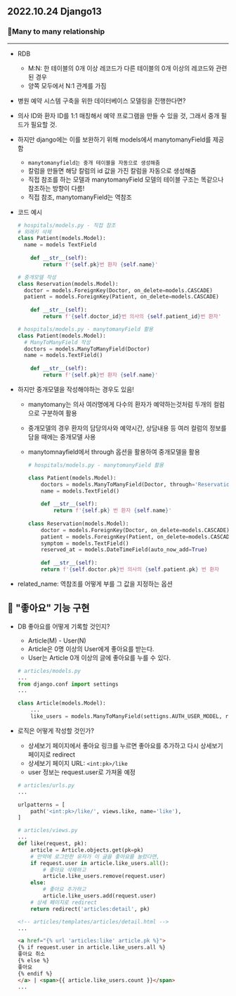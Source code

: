 ## 2022.10.24 Django13



### 📌Many to many relationship

---

- RDB
  - M:N: 한 테이블의 0개 이상 레코드가 다른 테이블의 0개 이상의 레코드와 관련된 경우
  - 양쪽 모두에서 N:1 관계를 가짐
  
- 병원 예약 시스템 구축을 위한 데이터베이스 모델링을 진행한다면?

- 의사 ID와 환자 ID를 1:1 매칭해서 예약 프로그램을 만들 수 있을 것,
  그래서 중개 필드가 필요할 것.

- 하지만 django에는 이를 보완하기 위해 models에서 manytomanyField를 제공함

  - `manytomanyfield는 중개 테이블을 자동으로 생성해줌`
  - 칼럼을 만들면 해당 칼럼의 id 값을 가진 칼럼을 자동으로 생성해줌
  - 직접 참조를 하는 모델과 manytomanyField 모델의 테이블 구조는 똑같으나 참조하는 방향이 다름!
  - 직접 참조, manytomanyField는 역참조

- 코드 예시

  ```python
  # hospitals/models.py - 직접 참조
  # 외래키 삭제
  class Patient(models.Model):
  	name = models TextField
  	
      def __str__(self):
          return f'{self.pk}번 환자 {self.name}'
  
  # 중개모델 작성
  class Reservation(models.Model):
  	doctor = models.ForeignKey(Doctor, on_delete=models.CASCADE)
  	patient = models.ForeignKey(Patient, on_delete=models.CASCADE)
  	
      def __str__(self):
          return f'{self.doctor_id}번 의사의 {self.patient_id}번 환자'
  ```

  

  ```python
  # hospitals/models.py - manytomanyField 활용
  class Patient(models.Model):
  	# ManyToManyField 작성
  	doctors = models.ManyToManyField(Doctor)
  	name = models.TextField()
      
      def __str__(self):
          return f'{self.pk}번 환자 {self.name}'
  ```

  

- 하지만 중개모델을 작성해야하는 경우도 있음!

  - manytomany는 의사 여러명에게 다수의 환자가 예약하는것처럼 두개의 컬럼으로 구분하여 활용

  - 중개모델의 경우 환자의 담당의사와 예약시간, 상담내용 등 여러 컬럼의 정보를 담을 때에는 중개모델 사용

  - manytomnayfield에서 through 옵션을 활용하여 중개모델을 활용

    ```python
    # hospitals/models.py - manytomanyField 활용
    
    class Patient(models.Model):
    	doctors = models.ManyToManyField(Doctor, through='Reservation')
    	name = models.TextField()
        
    	def __str__(self):
            return f'{self.pk} 번 환자 {self.name}'
        
    class Reservation(models.Model):
    	doctor = models.ForeignKey(Doctor, on_delete=models.CASCADE)
    	patient = models.ForeignKey(Patient, on_delete=models.CASCADE)
    	symptom = models.TextField()
    	reserved_at = models.DateTimeField(auto_now_add=True)
    	
        def __str__(self):
    	return f'{self.doctor.pk}번 의사의 {self.patient.pk} 번 환자
    ```

- related_name: 역참조를 어떻게 부를 그 값을 지정하는 옵션





## 📌 "좋아요" 기능 구현

- DB 좋아요를 어떻게 기록할 것인지?

  - Article(M) - User(N)
  - Article은 0명 이상의 User에게 좋아요를 받는다.
  - User는 Article 0개 이상의 글에 좋아요를 누를 수 있다.

  ```python
  # articles/models.py
  ...
  from django.conf import settings
  ...
  
  class Article(models.Model):
      ...
      like_users = models.ManyToManyField(settigns.AUTH_USER_MODEL, related_name='like_articles')
  ```

  

- 로직은 어떻게 작성할 것인가?

  - 상세보기 페이지에서 좋아요 링크를 누르면 좋아요를 추가하고 다시 상세보기 페이지로 redirect
  - 상세보기 페이지 URL: `<int:pk>/like`
  - user 정보는 request.user로 가져올 예정

  ```python
  # articles/urls.py
  ...
  
  urlpatterns = [
      path('<int:pk>/like/', views.like, name='like'),
  ]
  ```

  ```python
  # articles/views.py
  ...
  def like(request, pk):
      article = Article.objects.get(pk=pk)
      # 만약에 로그인한 유저가 이 글을 좋아요를 눌렀다면,
      if request.user in article.like_users.all():
          # 좋아요 삭제하고
          article.like_users.remove(request.user)
      else:
          # 좋아요 추가하고
          article.like_users.add(request.user)
      # 상세 페이지로 redirect
      return redirect('articles:detail', pk)
  ```

  ```html
  <!-- articles/templates/articles/detail.html -->
  ...
  
  <a href="{% url 'articles:like' article.pk %}">
  {% if request.user in article.like_users.all %}
  좋아요 취소
  {% else %}
  좋아요
  {% endif %}
  </a> | <span>{{ article.like_users.count }}</span>
  ...
  ```

  
